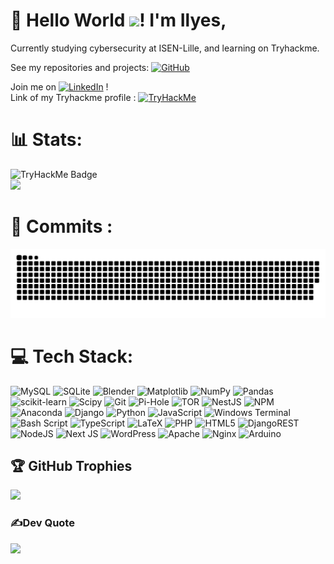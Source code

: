 # 💫 Hello World <img src="https://raw.githubusercontent.com/MartinHeinz/MartinHeinz/master/wave.gif" width="30px">! I'm Ilyes,
Currently studying cybersecurity at ISEN-Lille, and learning on Tryhackme.

See my repositories and projects: [![GitHub](https://img.shields.io/badge/GitHub-View%20Repositories-blue?logo=github)](https://github.com/Ilyes-a?tab=repositories) <br/>

Join me on [![LinkedIn](https://img.shields.io/badge/LinkedIn-%230077B5.svg?logo=linkedin&logoColor=white)](https://linkedin.com/in/ilyesachaq) ! <br/>
Link of my Tryhackme profile : [![TryHackMe](https://img.shields.io/badge/TryHackMe-blue?style=for-the-badge&logo=tryhackme&logoColor=white)](https://tryhackme.com/p/ilyess)<br/>




# 📊 Stats:
![TryHackMe Badge](https://tryhackme-badges.s3.amazonaws.com/ilyess.png?version=1) <br/>
![](https://github-readme-streak-stats.herokuapp.com/?user=Ilyes-a&theme=dark&hide_border=false)<br/>

# 🎇 Commits : 
<picture>
  <source media="(prefers-color-scheme: dark)" srcset="https://raw.githubusercontent.com/Ilyes-a/Ilyes-a/output/github-snake-dark.svg" />
  <source media="(prefers-color-scheme: light)" srcset="https://raw.githubusercontent.com/Ilyes-a/Ilyes-a/output/github-snake.svg" />
  <img alt="github-snake" src="https://raw.githubusercontent.com/Ilyes-a/Ilyes-a/output/github-snake.svg" />
</picture>

# 💻 Tech Stack:
![MySQL](https://img.shields.io/badge/mysql-4479A1.svg?style=flat&logo=mysql&logoColor=white) ![SQLite](https://img.shields.io/badge/sqlite-%2307405e.svg?style=flat&logo=sqlite&logoColor=white) ![Blender](https://img.shields.io/badge/blender-%23F5792A.svg?style=flat&logo=blender&logoColor=white) ![Matplotlib](https://img.shields.io/badge/Matplotlib-%23ffffff.svg?style=flat&logo=Matplotlib&logoColor=black) ![NumPy](https://img.shields.io/badge/numpy-%23013243.svg?style=flat&logo=numpy&logoColor=white) ![Pandas](https://img.shields.io/badge/pandas-%23150458.svg?style=flat&logo=pandas&logoColor=white) ![scikit-learn](https://img.shields.io/badge/scikit--learn-%23F7931E.svg?style=flat&logo=scikit-learn&logoColor=white) ![Scipy](https://img.shields.io/badge/SciPy-%230C55A5.svg?style=flat&logo=scipy&logoColor=%white) ![Git](https://img.shields.io/badge/git-%23F05033.svg?style=flat&logo=git&logoColor=white) ![Pi-Hole](https://img.shields.io/badge/pihole-%2396060C.svg?style=flat&logo=pi-hole&logoColor=white) ![TOR](https://img.shields.io/badge/tor-%237E4798.svg?style=flat&logo=tor-project&logoColor=white) ![NestJS](https://img.shields.io/badge/nestjs-%23E0234E.svg?style=flat&logo=nestjs&logoColor=white) ![NPM](https://img.shields.io/badge/NPM-%23CB3837.svg?style=flat&logo=npm&logoColor=white) ![Anaconda](https://img.shields.io/badge/Anaconda-%2344A833.svg?style=flat&logo=anaconda&logoColor=white) ![Django](https://img.shields.io/badge/django-%23092E20.svg?style=flat&logo=django&logoColor=white) ![Python](https://img.shields.io/badge/python-3670A0?style=flat&logo=python&logoColor=ffdd54) ![JavaScript](https://img.shields.io/badge/javascript-%23323330.svg?style=flat&logo=javascript&logoColor=%23F7DF1E) ![Windows Terminal](https://img.shields.io/badge/Windows%20Terminal-%234D4D4D.svg?style=flat&logo=windows-terminal&logoColor=white) ![Bash Script](https://img.shields.io/badge/bash_script-%23121011.svg?style=flat&logo=gnu-bash&logoColor=white) ![TypeScript](https://img.shields.io/badge/typescript-%23007ACC.svg?style=flat&logo=typescript&logoColor=white) ![LaTeX](https://img.shields.io/badge/latex-%23008080.svg?style=flat&logo=latex&logoColor=white) ![PHP](https://img.shields.io/badge/php-%23777BB4.svg?style=flat&logo=php&logoColor=white) ![HTML5](https://img.shields.io/badge/html5-%23E34F26.svg?style=flat&logo=html5&logoColor=white) ![DjangoREST](https://img.shields.io/badge/DJANGO-REST-ff1709?style=flat&logo=django&logoColor=white&color=ff1709&labelColor=gray) ![NodeJS](https://img.shields.io/badge/node.js-6DA55F?style=flat&logo=node.js&logoColor=white) ![Next JS](https://img.shields.io/badge/Next-black?style=flat&logo=next.js&logoColor=white) ![WordPress](https://img.shields.io/badge/WordPress-%23117AC9.svg?style=flat&logo=WordPress&logoColor=white) ![Apache](https://img.shields.io/badge/apache-%23D42029.svg?style=flat&logo=apache&logoColor=white) ![Nginx](https://img.shields.io/badge/nginx-%23009639.svg?style=flat&logo=nginx&logoColor=white) ![Arduino](https://img.shields.io/badge/-Arduino-00979D?style=flat&logo=Arduino&logoColor=white)


## 🏆 GitHub Trophies
![](https://github-profile-trophy.vercel.app/?username=Ilyes&theme=radical&no-frame=false&no-bg=true&margin-w=4)

### ✍️Dev Quote
![](https://quotes-github-readme.vercel.app/api?type=horizontal&theme=radical)






